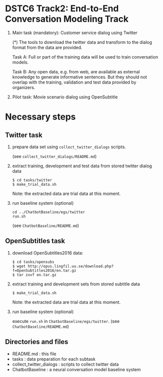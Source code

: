 # DSTC6 Track2: End-to-End Conversation Modeling Track

1. Main task (mandatory): Customer service dialog using Twitter

    (*) The tools to download the twitter data and transform to the dialog format from the data are provided. 


    Task A: Full or part of the training data will be used to train conversation models. 

    Task B: Any open data, e.g. from web, are available as external knowledge to generate informative sentences. But they should not overlap with the training, validation and test data provided by organizers.

2. Pilot task: Movie scenario dialog using OpenSubtitle

# Necessary steps

## Twitter task

1. prepare data set using `collect_twitter_dialogs` scripts.

    (see `collect_twitter_dialogs/README.md`)
   
2. extract training, development and test data from stored twitter dialog data
    
    ```
    $ cd tasks/twitter
    $ make_trial_data.sh
    ```
    
    Note: the extracted data are trial data at this moment.

3. run baseline system (optional)

    ```
    cd ../ChatbotBaseline/egs/twitter
    run.sh
    ```
    
    (see `ChatbotBaseline/README.md`)

## OpenSubtitles task

1. download OpenSubtitles2016 data:

    ```
    $ cd tasks/opensubs
    $ wget http://opus.lingfil.uu.se/download.php?f=OpenSubtitles2016/en.tar.gz
    $ tar zxvf en.tar.gz
    ```

2. extract training and development sets from stored subtitle data 

    ```
    $ make_trial_data.sh
    ```

    Note: the extracted data are trial data at this moment.

3. run baseline system (optional)

    execute `run.sh` in `ChatbotBaseline/egs/twitter`.
    (see `ChatbotBaseline/README.md`)

## Directories and files
* README.md : this file
* tasks : data preparation for each subtask
* collect_twitter_dialogs : scripts to collect twitter data
* ChatbotBaseline : a neural conversation model baseline system


